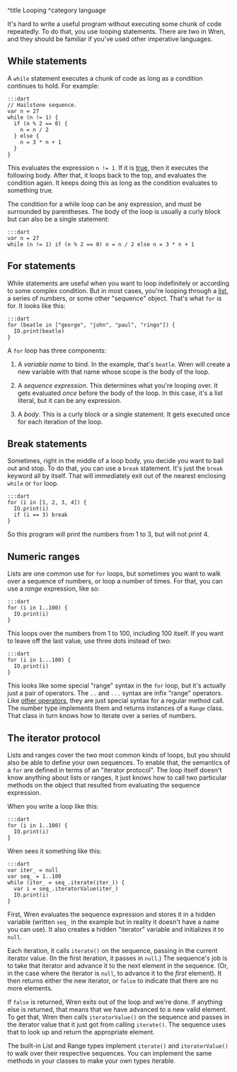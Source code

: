 ^title Looping
^category language

It's hard to write a useful program without executing some chunk of code repeatedly. To do that, you use looping statements. There are two in Wren, and they should be familiar if you've used other imperative languages.

## While statements

A `while` statement executes a chunk of code as long as a condition continues to hold. For example:

    :::dart
    // Hailstone sequence.
    var n = 27
    while (n != 1) {
      if (n % 2 == 0) {
        n = n / 2
      } else {
        n = 3 * n + 1
      }
    }

This evaluates the expression `n != 1`. If it is [true](branching.html), then it executes the following body. After that, it loops back to the top, and evaluates the condition again. It keeps doing this as long as the condition evaluates to something true.

The condition for a while loop can be any expression, and must be surrounded by parentheses. The body of the loop is usually a curly block but can also be a single statement:

    :::dart
    var n = 27
    while (n != 1) if (n % 2 == 0) n = n / 2 else n = 3 * n + 1

## For statements

While statements are useful when you want to loop indefinitely or according to some complex condition. But in most cases, you're looping through a [list](lists.html), a series of numbers, or some other "sequence" object. That's what `for` is for. It looks like this:

    :::dart
    for (beatle in ["george", "john", "paul", "ringo"]) {
      IO.print(beatle)
    }

A `for` loop has three components:

1. A *variable name* to bind. In the example, that's `beatle`. Wren will create a new variable with that name whose scope is the body of the loop.

2. A *sequence expression*. This determines what you're looping over. It gets evaluated *once* before the body of the loop. In this case, it's a list literal, but it can be any expression.

3. A *body*. This is a curly block or a single statement. It gets executed once for each iteration of the loop.

## Break statements

Sometimes, right in the middle of a loop body, you decide you want to bail out and stop. To do that, you can use a `break` statement. It's just the `break` keyword all by itself. That will immediately exit out of the nearest enclosing `while` or `for` loop.

    :::dart
    for (i in [1, 2, 3, 4]) {
      IO.print(i)
      if (i == 3) break
    }

So this program will print the numbers from 1 to 3, but will not print 4.

## Numeric ranges

Lists are one common use for `for` loops, but sometimes you want to walk over a sequence of numbers, or loop a number of times. For that, you can use a *range* expression, like so:

    :::dart
    for (i in 1..100) {
      IO.print(i)
    }

This loops over the numbers from 1 to 100, including 100 itself. If you want to leave off the last value, use three dots instead of two:

    :::dart
    for (i in 1...100) {
      IO.print(i)
    }

This looks like some special "range" syntax in the `for` loop, but it's actually just a pair of operators. The `..` and `...` syntax are infix "range" operators. Like [other operators](method-calls.html), they are just special syntax for a regular method call. The number type implements them and returns instances of a `Range` class. That class in turn knows how to iterate over a series of numbers.

## The iterator protocol

Lists and ranges cover the two most common kinds of loops, but you should also be able to define your own sequences. To enable that, the semantics of a `for` are defined in terms of an "iterator protocol". The loop itself doesn't know anything about lists or ranges, it just knows how to call two particular methods on the object that resulted from evaluating the sequence expression.

When you write a loop like this:

    :::dart
    for (i in 1..100) {
      IO.print(i)
    }

Wren sees it something like this:

    :::dart
    var iter_ = null
    var seq_ = 1..100
    while (iter_ = seq_.iterate(iter_)) {
      var i = seq_.iteratorValue(iter_)
      IO.print(i)
    }

First, Wren evaluates the sequence expression and stores it in a hidden variable (written `seq_` in the example but in reality it doesn't have a name you can use). It also creates a hidden "iterator" variable and initializes it to `null`.

Each iteration, it calls `iterate()` on the sequence, passing in the current iterator value. (In the first iteration, it passes in `null`.) The sequence's job is to take that iterator and advance it to the next element in the sequence. (Or, in the case where the iterator is `null`, to advance it to the *first* element). It then returns either the new iterator, or `false` to indicate that there are no more elements.

If `false` is returned, Wren exits out of the loop and we're done. If anything else is returned, that means that we have advanced to a new valid element. To get that, Wren then calls `iteratorValue()` on the sequence and passes in the iterator value that it just got from calling `iterate()`. The sequence uses that to look up and return the appropriate element.

The built-in List and Range types implement `iterate()` and `iteratorValue()` to walk over their respective sequences. You can implement the same methods in your classes to make your own types iterable.
